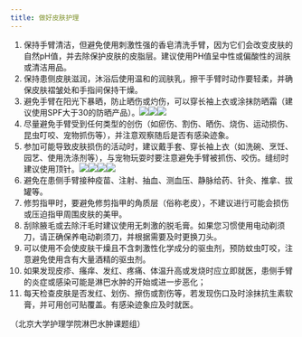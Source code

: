 ```yaml
---
title: 做好皮肤护理
---
```


1. 保持手臂清洁，但避免使用刺激性强的香皂清洗手臂，因为它们会改变皮肤的自然pH值，并去除保护皮肤的皮脂层。建议使用PH值呈中性或偏酸性的润肤或清洁用品。
2. 保持患侧皮肤滋润，沐浴后使用温和的润肤乳，擦干手臂时动作要轻柔，并确保皮肤褶皱处和手指间保持干燥。
3. 避免手臂在阳光下暴晒，防止晒伤或灼伤，可以穿长袖上衣或涂抹防晒霜（建议使用SPF大于30的防晒产品）。![](/images/3/3-4-1.png)![](/images/3/3-4-2.png)![](/images/3/3-4-3.png)
4. 尽量避免手臂受到任何类型的创伤（如瘀伤、割伤、晒伤、烧伤、运动损伤、昆虫叮咬、宠物抓伤等），并注意观察随后是否有感染迹象。
5. 参加可能导致皮肤损伤的活动时，建议戴手套、穿长袖上衣（如洗碗、烹饪、园艺、使用洗涤剂等），与宠物玩耍时要注意避免手臂被抓伤、咬伤。缝纫时建议使用顶针。![](/images/3/3-4-4.png)![](/images/3/3-4-5.png)![](/images/3/3-4-6.png)![](/images/3/3-4-7.png)
6. 避免在患侧手臂接种疫苗、注射、抽血、测血压、静脉给药、针灸、推拿、拔罐等。
7. 修剪指甲时，要避免修剪指甲的角质层（俗称老皮），不建议进行可能会损伤或压迫指甲周围皮肤的美甲。
8. 刮除腋毛或去除汗毛时建议使用无刺激的脱毛膏。如果您习惯使用电动剃须刀，请正确保养电动剃须刀，并根据需要及时更换刀头。
9. 可以使用不会使皮肤干燥且不含刺激性化学成分的驱虫剂，预防蚊虫叮咬，注意避免使用含有大量酒精的驱虫剂。
10. 如果发现皮疹、瘙痒、发红、疼痛、体温升高或发烧时应立即就医，患侧手臂的炎症或感染可能是淋巴水肿的开始或进一步恶化；
11. 每天检查皮肤是否发红、划伤、擦伤或割伤等，若发现伤口及时涂抹抗生素软膏，并可用创可贴覆盖。有感染迹象应及时就医。


（北京大学护理学院淋巴水肿课题组）

